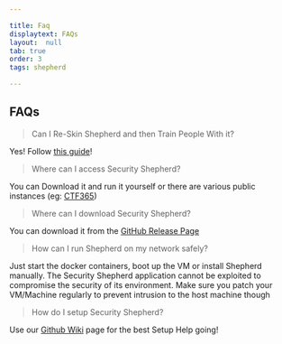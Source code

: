 ```yaml
---

title: Faq
displaytext: FAQs
layout:  null
tab: true
order: 3
tags: shepherd

---
```


## FAQs

> Can I Re-Skin Shepherd and then Train People With it?

Yes! Follow [this guide](https://github.com/OWASP/SecurityShepherd/wiki/How-To-Reskin-Shepherd)!

> Where can I access Security Shepherd?

You can Download it and run it yourself or there are various public instances (eg: [CTF365](https://community.ctf365.com/t/owasp-security-shepherd/357))

> Where can I download Security Shepherd?

You can download it from the [GitHub Release Page](https://github.com/OWASP/SecurityShepherd/releases/tag/v3.0)

>How can I run Shepherd on my network safely?

Just start the docker containers, boot up the VM or install Shepherd manually. The Security Shepherd application cannot be exploited to compromise the security of its environment. Make sure you patch your VM/Machine regularly to prevent intrusion to the host machine though

> How do I setup Security Shepherd?

Use our [Github Wiki](https://github.com/OWASP/SecurityShepherd/wiki) page for the best Setup Help going!
